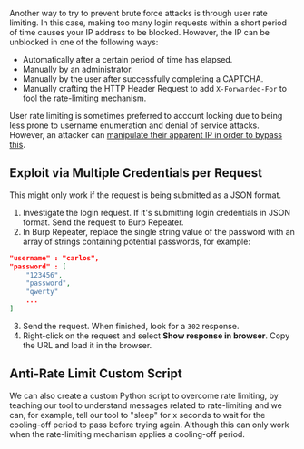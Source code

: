 Another way to try to prevent brute force attacks is through user rate limiting. In this case, making too many login requests within a short period of time causes your IP address to be blocked. However, the IP can be unblocked in one of the following ways:
- Automatically after a certain period of time has elapsed.
- Manually by an administrator.
- Manually by the user after successfully completing a CAPTCHA.
- Manually crafting the HTTP Header Request to add `X-Forwarded-For` to fool the rate-limiting mechanism.

User rate limiting is sometimes preferred to account locking due to being less prone to username enumeration and denial of service attacks. However, an attacker can [manipulate their apparent IP in order to bypass this](obsidian://open?vault=security-notes&file=Offensive%20Security%2FWeb%20Application%20Security%2FServer-side%20Vulnerabilities%2FAuthentication%2FPassword-based%20Authentication%2FFlawed%20Brute%20Force%20Protection%2FIP%20Blocking).
## Exploit via Multiple Credentials per Request
This might only work if the request is being submitted as a JSON format.
1. Investigate the login request. If it's submitting login credentials in JSON format. Send the request to Burp Repeater.
2. In Burp Repeater, replace the single string value of the password with an array of strings containing potential passwords, for example:
```json
"username" : "carlos",
"password" : [
	"123456",
	"password",
	"qwerty"
	...
]
```
3. Send the request. When finished, look for a `302` response.
4. Right-click on the request and select **Show response in browser**. Copy the URL and load it in the browser.
## Anti-Rate Limit Custom Script
We can also create a custom Python script to overcome rate limiting, by teaching our tool to understand messages related to rate-limiting and we can, for example, tell our tool to "sleep" for x seconds to wait for the cooling-off period to pass before trying again. Although this can only work when the rate-limiting mechanism applies a cooling-off period.
